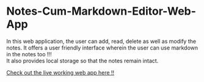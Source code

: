 # Notes-Cum-Markdown-Editor-Web-App
In this web application, the user can add, read, delete as well as modify the notes. It offers a user friendly interface wherein the user can use markdown in the notes too !!!  
It also provides local storage so that the notes remain intact.  

[Check out the live working web app here !!](https://shreya-bhatia.github.io/Notes-Cum-Markdown-Editor-Web-App/)
